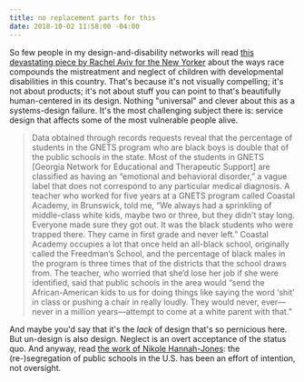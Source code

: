 ```yaml
---
title: no replacement parts for this
date: 2018-10-02 11:58:00 -04:00
---
```


So few people in my design-and-disability networks will read [this devastating piece by Rachel Aviv for the New Yorker](https://www.newyorker.com/magazine/2018/10/01/georgias-separate-and-unequal-special-education-system) about the ways race compounds the mistreatment and neglect of children with developmental disabilities in this country. That's because it's not visually compelling; it's not about products; it's not about stuff you can point to that's beautifully human-centered in its design. Nothing "universal" and clever about this as a systems-design failure. It's the most challenging subject there is: service design that affects some of the most vulnerable people alive. 

>Data obtained through records requests reveal that the percentage of students in the GNETS program who are black boys is double that of the public schools in the state. Most of the students in GNETS [Georgia Network for Educational and Therapeutic Support] are classified as having an “emotional and behavioral disorder,” a vague label that does not correspond to any particular medical diagnosis. A teacher who worked for five years at a GNETS program called Coastal Academy, in Brunswick, told me, “We always had a sprinkling of middle-class white kids, maybe two or three, but they didn’t stay long. Everyone made sure they got out. It was the black students who were trapped there. They came in first grade and never left.” Coastal Academy occupies a lot that once held an all-black school, originally called the Freedman’s School, and the percentage of black males in the program is three times that of the districts that the school draws from. The teacher, who worried that she’d lose her job if she were identified, said that public schools in the area would “send the African-American kids to us for doing things like saying the word ‘shit’ in class or pushing a chair in really loudly. They would never, ever—never in a million years—attempt to come at a white parent with that.”

And maybe you'd say that it's the *lack* of design that's so pernicious here. But un-design is also design. Neglect is an overt acceptance of the status quo. And anyway, read [the work of Nikole Hannah-Jones](https://www.nytimes.com/interactive/2017/10/11/magazine/11nikole.html): the (re-)segregation of public schools in the U.S. has been an effort of intention, not oversight.